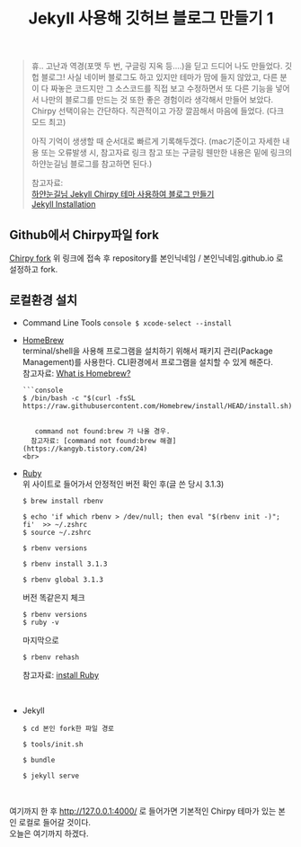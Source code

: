 ﻿---
title: Jekyll 사용해 깃허브 블로그 만들기 1
categories: [Other]
tags: [Jekyll, GitHub Blog]
---

> 휴.. 고난과 역경(포맷 두 번, 구글링 지옥 등....)을 딛고 드디어 나도 만들었다. 깃헙 블로그! 사실 네이버 블로그도 하고 있지만 테마가 맘에 들지 않았고, 다른 분이 다 짜놓은 코드지만 그 소스코드를 직접 보고 수정하면서 또 다른 기능을 넣어서 나만의 블로그를 만드는 것 또한 좋은 경험이라 생각해서 만들어 보았다. Chirpy 선택이유는 간단하다. 직관적이고 가장 깔끔해서 마음에 들었다. (다크 모드 최고)
>
> 아직 기억이 생생할 때 순서대로 빠르게 기록해두겠다.
> (mac기준이고 자세한 내용 또는 오류발생 시, 참고자료 링크 참고 또는 구글링 웬만한 내용은 밑에 링크의 하얀눈길님 블로그를 참고하면 된다.)
>
> 참고자료:  
> [하얀눈길님 Jekyll Chirpy 테마 사용하여 블로그 만들기](https://www.irgroup.org/posts/jekyll-chirpy/)  
> [Jekyll Installation](https://jekyllrb.com/docs/installation/)

## Github에서 Chirpy파일 fork

[Chirpy fork](https://github.com/cotes2020/jekyll-theme-chirpy/fork)
위 링크에 접속 후 repository를 본인닉네임 / 본인닉네임.github.io
로 설정하고 fork.

## 로컬환경 설치

- Command Line Tools
  `console
$ xcode-select --install
`
  <br>

- [HomeBrew](https://brew.sh/index_ko)  
  terminal/shell을 사용해 프로그램을 설치하기 위해서 패키지 관리(Package Management)를 사용한다. CLI환경에서 프로그램을 설치할 수 있게 해준다.  
  참고자료: [What is Homebrew?](https://melonicedlatte.com/2022/06/27/230000.html)

      ```console
      $ /bin/bash -c "$(curl -fsSL https://raw.githubusercontent.com/Homebrew/install/HEAD/install.sh)"

  ```

  	 command not found:brew 가 나올 경우.
  	참고자료: [command not found:brew 해결](https://kangyb.tistory.com/24)
  <br>

  ```

- [Ruby](https://www.ruby-lang.org/en/downloads/)  
  위 사이트로 들어가서 안정적인 버전 확인 후(글 쓴 당시 3.1.3)

  ```console
  $ brew install rbenv
  ```

  ```console
  $ echo 'if which rbenv > /dev/null; then eval "$(rbenv init -)"; fi' 	>> ~/.zshrc
  $ source ~/.zshrc
  ```

  ```console
  $ rbenv versions
  ```

  ```console
  $ rbenv install 3.1.3
  ```

  ```console
  $ rbenv global 3.1.3
  ```

  버전 똑같은지 체크

  ```console
  $ rbenv versions
  $ ruby -v
  ```

  마지막으로

  ```console
  $ rbenv rehash
  ```

  참고자료: [install Ruby](https://lamarr.dev/jekyll/2020/03/03/01.html)

<br>

- Jekyll
  ```console
  $ cd 본인 fork한 파일 경로
  ```
  ```console
  $ tools/init.sh
  ```
  ```console
  $ bundle
  ```
  ```console
  $ jekyll serve
  ```

<br>

여기까지 한 후 http://127.0.0.1:4000/ 로 들어가면 기본적인 Chirpy 테마가 있는 본인 로컬로 들어갈 것이다.  
오늘은 여기까지 하겠다.
